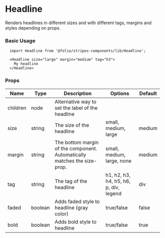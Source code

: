 # Headline
Renders headlines in different sizes and with different tags, margins and styles depending on props.

### Basic Usage
```
  import Headline from '@folio/stripes-components/lib/Headline';

  <Headline size="large" margin="medium" tag="h3">
    My headline
  </Headline>
```

### Props
Name | Type | Description | Options | Default
--- | --- | --- | --- | ---
children | node | Alternative way to set the label of the headline | | |
size | string | The size of the headline | small, medium, large | medium
margin | string | The bottom margin of the component. Automatically matches the size-prop. | small, medium, large, none | medium
tag | string | The tag of the headline | h1, h2, h3, h4, h5, h6, p, div, legend | div
faded | boolean | Adds faded style to headline (gray color) | true/false | false
bold | boolean | Adds bold style to headline | true/false | true
